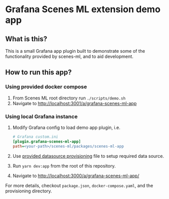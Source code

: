 # Grafana Scenes ML extension demo app

## What is this?

This is a small Grafana app plugin built to demonstrate some of the functionality provided by scenes-ml, and to aid development.

## How to run this app?

### Using provided docker compose

1. From Scenes ML root directory run `./scripts/demo.sh`
1. Navigate to [http://localhost:3001/a/grafana-scenes-ml-app](http://localhost:3001/a/grafana-scenes-ml-app)

### Using local Grafana instance

1. Modify Grafana config to load demo app plugin, i.e.

   ```ini
   # Grafana custom.ini
   [plugin.grafana-scenes-ml-app]
   path=<your-path>/scenes-ml/packages/scenes-ml-app
   ```

1. Use [provided datasource provisioning](./provisioning//datasources/default.yaml) file to setup required data source.
1. Run `yarn dev:app` from the root of this repository.
1. Navigate to [http://localhost:3000/a/grafana-scenes-ml-app/](http://localhost:3000/a/grafana-scenes-ml-app/)

For more details, checkout `package.json`, `docker-compose.yaml`, and the provisioning directory.

